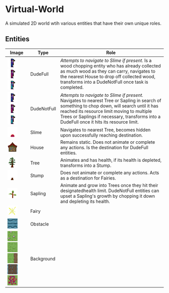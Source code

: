 # Virtual-World

A simulated 2D world wtih various entities that have their own unique roles. 

## Entities
| Image | Type | Role |
| ----------- | ----------- | ----------- |
| ![dude3](https://github.com/KallosP/Virtual-World/blob/main/images/dude3.png?raw=true) ![poisoned_dude3](https://github.com/KallosP/Virtual-World/blob/main/images/poisoned_dude3.png?raw=true) ![speed_dude3](https://github.com/KallosP/Virtual-World/blob/main/images/speed_dude3.png?raw=true)| DudeFull | *Attempts to navigate to Slime if present.* Is a wood chopping entity who has already collected as much wood as they can carry, navigates to the nearest House to drop off collected wood, transforms into a DudeNotFull once task is completed. |
| ![dude3](https://github.com/KallosP/Virtual-World/blob/main/images/dude3.png?raw=true) ![poisoned_dude3](https://github.com/KallosP/Virtual-World/blob/main/images/poisoned_dude3.png?raw=true) ![speed_dude3](https://github.com/KallosP/Virtual-World/blob/main/images/speed_dude3.png?raw=true)| DudeNotFull | *Attempts to navigate to Slime if present.* Navigates to nearest Tree or Sapling in search of something to chop down, will search until it has reached its resource limit moving to multiple Trees or Saplings if necessary, transforms into a DudeFull once it hits its resource limit. |
| ![slime2](https://github.com/KallosP/Virtual-World/blob/main/images/slime2.png?raw=true) | Slime | Navigates to nearest Tree, becomes hidden upon successfully reaching destination. |
| ![house](https://github.com/KallosP/Virtual-World/blob/main/images/house.png?raw=true) | House | Remains static. Does not animate or complete any actions. Is the destination for DudeFull entities. |
| ![tree0](https://github.com/KallosP/Virtual-World/blob/main/images/tree0.png?raw=true) | Tree | Animates and has health, if its health is depleted, transforms into a Stump. |
| ![stump](https://github.com/KallosP/Virtual-World/blob/main/images/stump.png?raw=true) | Stump | Does not animate or complete any actions. Acts as a destination for Fairies. |
| ![sapling4](https://github.com/KallosP/Virtual-World/blob/main/images/sapling4.png?raw=true) | Sapling | Animate and grow into Trees once they hit their designatedhealth limit. DudeNotFull entities can upset a Sapling's growth by chopping it down and depleting its health. |
| ![fairy7](https://github.com/KallosP/Virtual-World/blob/main/images/fairy7.png?raw=true) | Fairy |
| ![water0](https://github.com/KallosP/Virtual-World/blob/main/images/water0.png?raw=true) | Obstacle |
| ![flowers](https://github.com/KallosP/Virtual-World/blob/main/images/flowers.png?raw=true) ![grass](https://github.com/KallosP/Virtual-World/blob/main/images/grass.png?raw=true) ![dirt_vert_right](https://github.com/KallosP/Virtual-World/blob/main/images/dirt_vert_right.png?raw=true) ![bridge](https://github.com/KallosP/Virtual-World/blob/main/images/bridge.png?raw=true) ![poisoned_grass](https://github.com/KallosP/Virtual-World/blob/main/images/poisoned_grass.png?raw=true)| Background |
